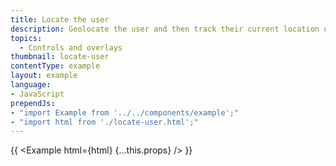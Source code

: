 ```yaml
---
title: Locate the user
description: Geolocate the user and then track their current location on the map using the [`GeolocateControl`](/mapbox-gl-js/api/#geolocatecontrol).
topics:
  - Controls and overlays
thumbnail: locate-user
contentType: example
layout: example
language:
- JavaScript
prependJs:
- "import Example from '../../components/example';"
- "import html from './locate-user.html';"
---
```


{{ <Example html={html} {...this.props} /> }}
